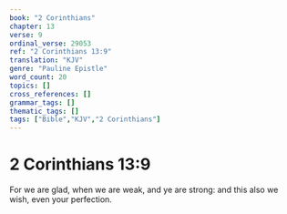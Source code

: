```yaml
---
book: "2 Corinthians"
chapter: 13
verse: 9
ordinal_verse: 29053
ref: "2 Corinthians 13:9"
translation: "KJV"
genre: "Pauline Epistle"
word_count: 20
topics: []
cross_references: []
grammar_tags: []
thematic_tags: []
tags: ["Bible","KJV","2 Corinthians"]
---
```


# 2 Corinthians 13:9

For we are glad, when we are weak, and ye are strong: and this also we wish, even your perfection.
